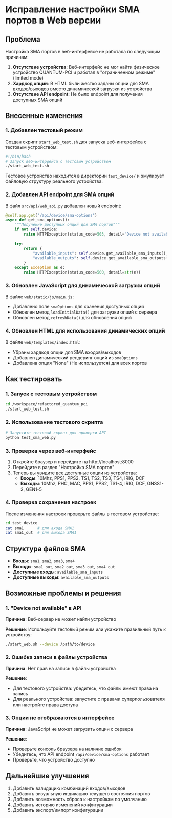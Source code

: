 # Исправление настройки SMA портов в Web версии

## Проблема

Настройка SMA портов в веб-интерфейсе не работала по следующим причинам:

1. **Отсутствие устройства**: Веб-интерфейс не мог найти физическое устройство QUANTUM-PCI и работал в "ограниченном режиме" (limited mode)
2. **Хардкод опций**: В HTML были жестко заданы опции для SMA входов/выходов вместо динамической загрузки из устройства
3. **Отсутствие API endpoint**: Не было endpoint для получения доступных SMA опций

## Внесенные изменения

### 1. Добавлен тестовый режим

Создан скрипт `start_web_test.sh` для запуска веб-интерфейса с тестовым устройством:

```bash
#!/bin/bash
# Запуск веб-интерфейса с тестовым устройством
./start_web_test.sh
```

Тестовое устройство находится в директории `test_device/` и эмулирует файловую структуру реального устройства.

### 2. Добавлен API endpoint для SMA опций

В файл `src/api/web_api.py` добавлен новый endpoint:

```python
@self.app.get("/api/device/sma-options")
async def get_sma_options():
    """Получение доступных опций для SMA портов"""
    if not self.device:
        raise HTTPException(status_code=503, detail="Device not available")
    
    try:
        return {
            "available_inputs": self.device.get_available_sma_inputs(),
            "available_outputs": self.device.get_available_sma_outputs()
        }
    except Exception as e:
        raise HTTPException(status_code=500, detail=str(e))
```

### 3. Обновлен JavaScript для динамической загрузки опций

В файле `web/static/js/main.js`:

- Добавлено поле `smaOptions` для хранения доступных опций
- Обновлен метод `loadInitialData()` для загрузки опций с сервера
- Обновлен метод `refreshData()` для обновления опций

### 4. Обновлен HTML для использования динамических опций

В файле `web/templates/index.html`:

- Убраны хардкод опции для SMA входов/выходов
- Добавлен динамический рендеринг опций из `smaOptions`
- Добавлена опция "None" (Не используется) для всех портов

## Как тестировать

### 1. Запуск с тестовым устройством

```bash
cd /workspace/refactored_quantum_pci
./start_web_test.sh
```

### 2. Использование тестового скрипта

```bash
# Запустите тестовый скрипт для проверки API
python test_sma_web.py
```

### 3. Проверка через веб-интерфейс

1. Откройте браузер и перейдите на http://localhost:8000
2. Перейдите в раздел "Настройка SMA портов"
3. Теперь вы увидите все доступные опции из устройства:
   - **Входы**: 10Mhz, PPS1, PPS2, TS1, TS2, TS3, TS4, IRIG, DCF
   - **Выходы**: 10Mhz, PHC, MAC, PPS1, PPS2, TS1-4, IRIG, DCF, GNSS1-2, GEN1-5

### 4. Проверка сохранения настроек

После изменения настроек проверьте файлы в тестовом устройстве:

```bash
cd test_device
cat sma1      # для входа SMA1
cat sma1_out  # для выхода SMA1
```

## Структура файлов SMA

- **Входы**: `sma1`, `sma2`, `sma3`, `sma4`
- **Выходы**: `sma1_out`, `sma2_out`, `sma3_out`, `sma4_out`
- **Доступные входы**: `available_sma_inputs`
- **Доступные выходы**: `available_sma_outputs`

## Возможные проблемы и решения

### 1. "Device not available" в API

**Причина**: Веб-сервер не может найти устройство

**Решение**: Используйте тестовый режим или укажите правильный путь к устройству:
```bash
./start_web.sh --device /path/to/device
```

### 2. Ошибка записи в файлы устройства

**Причина**: Нет прав на запись в файлы устройства

**Решение**: 
- Для тестового устройства: убедитесь, что файлы имеют права на запись
- Для реального устройства: запустите с правами суперпользователя или настройте права доступа

### 3. Опции не отображаются в интерфейсе

**Причина**: JavaScript не может загрузить опции с сервера

**Решение**: 
- Проверьте консоль браузера на наличие ошибок
- Убедитесь, что API endpoint `/api/device/sma-options` работает
- Проверьте, что устройство доступно

## Дальнейшие улучшения

1. Добавить валидацию комбинаций входов/выходов
2. Добавить визуальную индикацию текущего состояния портов
3. Добавить возможность сброса к настройкам по умолчанию
4. Добавить историю изменений конфигурации
5. Добавить экспорт/импорт конфигурации